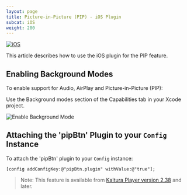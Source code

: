 ```yaml
---
layout: page
title: Picture-in-Picture (PIP) - iOS Plugin
subcat: iOS
weight: 280
---
```


[![iOS](https://img.shields.io/badge/iOS-Supported-green.svg)](https://github.com/kaltura/player-sdk-native-ios) 

This article describes how to use the iOS plugin for the PIP feature.

## Enabling Background Modes  

To enable support for Audio, AirPlay and Picture-in-Picture (PIP):

Use the Background modes section of the Capabilities tab in your Xcode project.

![Enable Background Mode](https://developer.apple.com/library/ios/documentation/IDEs/Conceptual/AppDistributionGuide/Art/4_enablebackgroundmodes_2x.png)

## Attaching the 'pipBtn' Plugin to your `Config` Instance  

To attach the 'pipBtn' plugin to your `Config` instance:
```objective_c 
[config addConfigKey:@"pipBtn.plugin" withValue:@"true"];
```

> Note: This feature is available from [Kaltura Player version 2.38](https://github.com/kaltura/mwEmbed/releases) and later.
